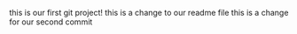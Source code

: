 this is our first git project!
this is a change to our readme file
this is a change for our second commit
